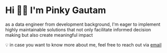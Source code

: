 # Hi 👋🏻 I'm Pinky Gautam

as a data engineer from development background, I'm eager to implement highly maintainable solutions that not only facilitate informed decision making but also create meaningful impact

💡 in case you want to know more about me, feel free to reach out via [email](mailto:pinky.gtm@outlook.com)
